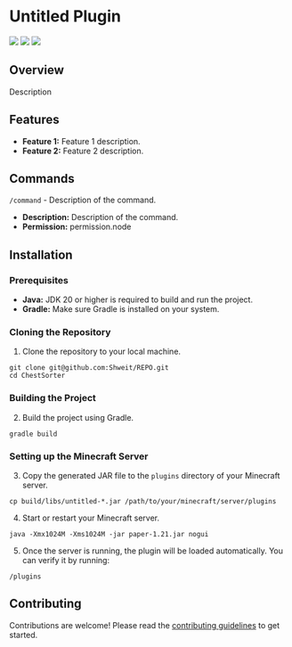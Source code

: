 # Untitled Plugin
<img src="https://img.shields.io/github/actions/workflow/status/Shweit/REPO/runtime.yml" /> <img src="https://img.shields.io/github/v/release/Shweit/REPO" /> <img src="https://img.shields.io/github/license/Shweit/REPO" />

## Overview
Description

## Features
- **Feature 1:** Feature 1 description.
- **Feature 2:** Feature 2 description.

## Commands
`/command` - Description of the command.
- **Description:** Description of the command.
- **Permission:** permission.node

## Installation
### Prerequisites
- **Java:** JDK 20 or higher is required to build and run the project.
- **Gradle:** Make sure Gradle is installed on your system.

### Cloning the Repository
1. Clone the repository to your local machine.
```shell
git clone git@github.com:Shweit/REPO.git
cd ChestSorter
```
### Building the Project
2. Build the project using Gradle.
```shell
gradle build
```
### Setting up the Minecraft Server
3. Copy the generated JAR file to the `plugins` directory of your Minecraft server.
```shell
cp build/libs/untitled-*.jar /path/to/your/minecraft/server/plugins
```
4. Start or restart your Minecraft server.
```shell
java -Xmx1024M -Xms1024M -jar paper-1.21.jar nogui
```
5.  Once the server is running, the plugin will be loaded automatically. You can verify it by running:
```shell
/plugins
```

## Contributing
Contributions are welcome! Please read the [contributing guidelines](CONTRIBUTING.md) to get started.